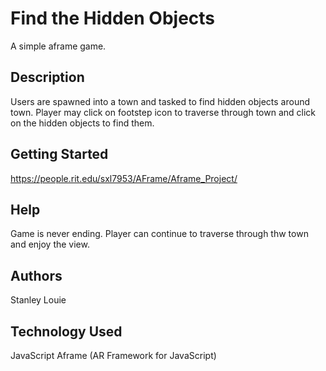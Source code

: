 # Find the Hidden Objects

A simple aframe game.

## Description

Users are spawned into a town and tasked to find hidden objects around town. Player may click on footstep icon to traverse through town and click on the hidden objects to find them.

## Getting Started

https://people.rit.edu/sxl7953/AFrame/Aframe_Project/



## Help
Game is never ending. Player can continue to traverse through thw town and enjoy the view.

## Authors

Stanley Louie

## Technology Used

JavaScript
Aframe (AR Framework for JavaScript)

